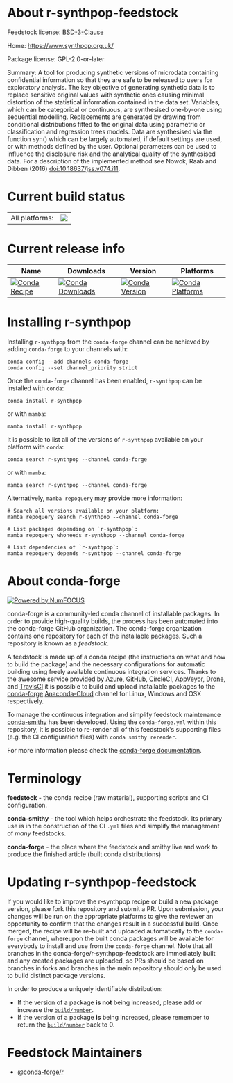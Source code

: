 About r-synthpop-feedstock
==========================

Feedstock license: [BSD-3-Clause](https://github.com/conda-forge/r-synthpop-feedstock/blob/main/LICENSE.txt)

Home: https://www.synthpop.org.uk/

Package license: GPL-2.0-or-later

Summary: A tool for producing synthetic versions of microdata containing confidential information so that they are safe to be released to users for exploratory analysis. The key objective of generating synthetic data is to replace sensitive original values with synthetic ones causing minimal distortion of the statistical information contained in the data set. Variables, which can be categorical or continuous, are synthesised one-by-one using sequential modelling. Replacements are generated by drawing from conditional distributions fitted to the original data using parametric or classification and regression trees models. Data are synthesised via the function syn() which can be largely automated, if default settings are used, or with methods defined by the user. Optional parameters can be used to influence the disclosure risk and the analytical quality of the synthesised data. For a description of the implemented method see Nowok, Raab and Dibben (2016) <doi:10.18637/jss.v074.i11>.

Current build status
====================


<table><tr><td>All platforms:</td>
    <td>
      <a href="https://dev.azure.com/conda-forge/feedstock-builds/_build/latest?definitionId=14839&branchName=main">
        <img src="https://dev.azure.com/conda-forge/feedstock-builds/_apis/build/status/r-synthpop-feedstock?branchName=main">
      </a>
    </td>
  </tr>
</table>

Current release info
====================

| Name | Downloads | Version | Platforms |
| --- | --- | --- | --- |
| [![Conda Recipe](https://img.shields.io/badge/recipe-r--synthpop-green.svg)](https://anaconda.org/conda-forge/r-synthpop) | [![Conda Downloads](https://img.shields.io/conda/dn/conda-forge/r-synthpop.svg)](https://anaconda.org/conda-forge/r-synthpop) | [![Conda Version](https://img.shields.io/conda/vn/conda-forge/r-synthpop.svg)](https://anaconda.org/conda-forge/r-synthpop) | [![Conda Platforms](https://img.shields.io/conda/pn/conda-forge/r-synthpop.svg)](https://anaconda.org/conda-forge/r-synthpop) |

Installing r-synthpop
=====================

Installing `r-synthpop` from the `conda-forge` channel can be achieved by adding `conda-forge` to your channels with:

```
conda config --add channels conda-forge
conda config --set channel_priority strict
```

Once the `conda-forge` channel has been enabled, `r-synthpop` can be installed with `conda`:

```
conda install r-synthpop
```

or with `mamba`:

```
mamba install r-synthpop
```

It is possible to list all of the versions of `r-synthpop` available on your platform with `conda`:

```
conda search r-synthpop --channel conda-forge
```

or with `mamba`:

```
mamba search r-synthpop --channel conda-forge
```

Alternatively, `mamba repoquery` may provide more information:

```
# Search all versions available on your platform:
mamba repoquery search r-synthpop --channel conda-forge

# List packages depending on `r-synthpop`:
mamba repoquery whoneeds r-synthpop --channel conda-forge

# List dependencies of `r-synthpop`:
mamba repoquery depends r-synthpop --channel conda-forge
```


About conda-forge
=================

[![Powered by
NumFOCUS](https://img.shields.io/badge/powered%20by-NumFOCUS-orange.svg?style=flat&colorA=E1523D&colorB=007D8A)](https://numfocus.org)

conda-forge is a community-led conda channel of installable packages.
In order to provide high-quality builds, the process has been automated into the
conda-forge GitHub organization. The conda-forge organization contains one repository
for each of the installable packages. Such a repository is known as a *feedstock*.

A feedstock is made up of a conda recipe (the instructions on what and how to build
the package) and the necessary configurations for automatic building using freely
available continuous integration services. Thanks to the awesome service provided by
[Azure](https://azure.microsoft.com/en-us/services/devops/), [GitHub](https://github.com/),
[CircleCI](https://circleci.com/), [AppVeyor](https://www.appveyor.com/),
[Drone](https://cloud.drone.io/welcome), and [TravisCI](https://travis-ci.com/)
it is possible to build and upload installable packages to the
[conda-forge](https://anaconda.org/conda-forge) [Anaconda-Cloud](https://anaconda.org/)
channel for Linux, Windows and OSX respectively.

To manage the continuous integration and simplify feedstock maintenance
[conda-smithy](https://github.com/conda-forge/conda-smithy) has been developed.
Using the ``conda-forge.yml`` within this repository, it is possible to re-render all of
this feedstock's supporting files (e.g. the CI configuration files) with ``conda smithy rerender``.

For more information please check the [conda-forge documentation](https://conda-forge.org/docs/).

Terminology
===========

**feedstock** - the conda recipe (raw material), supporting scripts and CI configuration.

**conda-smithy** - the tool which helps orchestrate the feedstock.
                   Its primary use is in the construction of the CI ``.yml`` files
                   and simplify the management of *many* feedstocks.

**conda-forge** - the place where the feedstock and smithy live and work to
                  produce the finished article (built conda distributions)


Updating r-synthpop-feedstock
=============================

If you would like to improve the r-synthpop recipe or build a new
package version, please fork this repository and submit a PR. Upon submission,
your changes will be run on the appropriate platforms to give the reviewer an
opportunity to confirm that the changes result in a successful build. Once
merged, the recipe will be re-built and uploaded automatically to the
`conda-forge` channel, whereupon the built conda packages will be available for
everybody to install and use from the `conda-forge` channel.
Note that all branches in the conda-forge/r-synthpop-feedstock are
immediately built and any created packages are uploaded, so PRs should be based
on branches in forks and branches in the main repository should only be used to
build distinct package versions.

In order to produce a uniquely identifiable distribution:
 * If the version of a package **is not** being increased, please add or increase
   the [``build/number``](https://docs.conda.io/projects/conda-build/en/latest/resources/define-metadata.html#build-number-and-string).
 * If the version of a package **is** being increased, please remember to return
   the [``build/number``](https://docs.conda.io/projects/conda-build/en/latest/resources/define-metadata.html#build-number-and-string)
   back to 0.

Feedstock Maintainers
=====================

* [@conda-forge/r](https://github.com/conda-forge/r/)

